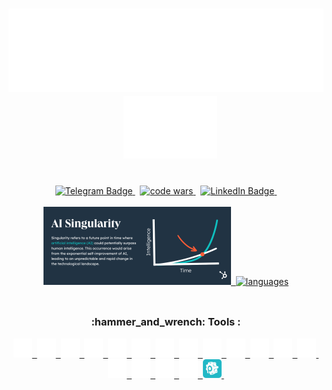 <h1 align="center" style="color: #daae0c">
    <a href="https://github.com/sergeiown" target="_blank">
        <img src="https://github.com/sergeiown/sergeiown/blob/main/img/heythere.svg" alt="hey there" />
    </a>
    &nbsp;
    <a href="https://github.com/sergeiown" target="_blank">
        <img src="https://github.com/sergeiown/sergeiown/blob/main/img/hand.svg" alt="hand" width="150" height="100" />
    </a>
</h1>
&nbsp;
<div id="badges" align="center">
    <a href="https://t.me/sergeiown" target="_blank">
        <img
            src="https://img.shields.io/badge/telegram-grey?style=for-the-badge&logo=telegram&logoColor=white"
            alt="Telegram Badge"
            height="30"
        />
    </a>
    &nbsp;
    <a href="https://www.codewars.com/users/sergeiown" target="_blank">
        <img src="https://www.codewars.com/users/sergeiown/badges/micro" alt="code wars" height="30" />
    </a>
    &nbsp;
    <a href="https://www.linkedin.com/in/sehii-myshko/" target="_blank">
        <img
            src="https://img.shields.io/badge/LinkedIn-blue?style=for-the-badge&logo=linkedin&logoColor=white"
            alt="LinkedIn Badge"
            height="30"
        />&nbsp;
    </a>
</div>
&nbsp;
<div id="info" align="center">
    <a href="https://en.wikipedia.org/wiki/Technological_singularity" target="_blank">
        <img
            src="https://github.com/sergeiown/sergeiown/blob/main/img/singularity.webp"
            title="Technological singularity"
            alt="Technological singularity"
            width="300"
        />&nbsp;
     </a>
    <a href="https://github.com/sergeiown/sergeiown" target="_blank">
        <img src="https://github-readme-stats.vercel.app/api/top-langs/?username=sergeiown&langs_count=6&layout=compact&theme=cobalt" alt="languages" height="125" width="300" />
    </a>
</div>
&nbsp;  

##

<h3 align="center">:hammer_and_wrench: Tools :</h3>

<div align="center">
    <a href="https://developer.mozilla.org/en-US/docs/Glossary/HTML5" target="_blank">
        <img
            src="https://github.com/sergeiown/sergeiown/blob/main/img/html5.svg"
            title="html5"
            alt="html5"
            width="30"
            height="30"
        />&nbsp;
    </a>
    <a href="https://developer.mozilla.org/en-US/docs/Web/CSS" target="_blank">
        <img
            src="https://github.com/sergeiown/sergeiown/blob/main/img/css3.svg"
            title="css3"
            alt="css3"
            width="30"
            height="30"
        />&nbsp;
    </a>
    <a href="https://sass-lang.com/guide" target="_blank">
        <img
            src="https://github.com/sergeiown/sergeiown/blob/main/img/sass.svg"
            title="sass"
            alt="sass"
            width="30"
            height="30"
        />&nbsp;
    </a>
    <a href="https://developer.mozilla.org/en-US/docs/Web/JavaScript" target="_blank">
        <img
            src="https://github.com/sergeiown/sergeiown/blob/main/img/javascript.svg"
            title="javascript"
            alt="javascript"
            width="30"
            height="30"
        />&nbsp;
    </a>
    <a href="https://nodejs.org/en/" target="_blank">
        <img
            src="https://github.com/sergeiown/sergeiown/blob/main/img/node-dot-js.svg"
            title="node.js"
            alt="node.js"
            width="30"
            height="30"
        />&nbsp;
    </a>
    <a href="https://reactjs.org/" target="_blank">
        <img
            src="https://github.com/sergeiown/sergeiown/blob/main/img/react.svg"
            title="react"
            alt="react"
            width="30"
            height="30"
        />&nbsp;
    </a>
    <a href="https://www.jetbrains.com/webstorm/" target="_blank">
        <img
            src="https://github.com/sergeiown/sergeiown/blob/main/img/webstorm.svg"
            title="webstorm"
            alt="webstorm"
            width="30"
            height="30"
        />&nbsp;
    </a>
    <a href="https://en.wikibooks.org/wiki/Windows_Batch_Scripting" target="_blank">
        <img
            src="https://github.com/sergeiown/sergeiown/blob/main/img/batch.svg"
            title="batch script"
            alt="batch script"
            width="30"
            height="30"
        />&nbsp;
    </a>
    <a href="https://learn.microsoft.com/en-us/powershell/" target="_blank">
        <img
            src="https://github.com/sergeiown/sergeiown/blob/main/img/powershell.svg"
            title="powershell"
            alt="powershell"
            width="30"
            height="30"
        />&nbsp;
    </a>
    <a href="https://www.python.org/" target="_blank">
        <img
            src="https://github.com/sergeiown/sergeiown/blob/main/img/python.svg"
            title="python3"
            alt="python3"
            width="30"
            height="30"
        />&nbsp;
    </a>
    <a href="https://eslint.org/" target="_blank">
        <img
            src="https://github.com/sergeiown/sergeiown/blob/main/img/eslint.svg"
            title="eslint"
            alt="eslint"
            width="30"
            height="30"
        />&nbsp;
    </a>
    <a href="https://webpack.js.org/" target="_blank">
        <img
            src="https://github.com/sergeiown/sergeiown/blob/main/img/webpack.svg"
            title="webpack"
            alt="webpack"
            width="30"
            height="30"
        />&nbsp;
    </a>
    <a href="https://babeljs.io/" target="_blank">
        <img
            src="https://github.com/sergeiown/sergeiown/blob/main/img/babel.svg"
            title="babel"
            alt="babel"
            width="30"
            height="30"
        />&nbsp;
    </a>
    <a href="https://www.figma.com/" target="_blank">
        <img
            src="https://github.com/sergeiown/sergeiown/blob/main/img/figma.svg"
            title="figma"
            alt="figma"
            width="30"
            height="30"
        />&nbsp;
    </a>
    <a href="https://git-scm.com/" target="_blank">
        <img
            src="https://github.com/sergeiown/sergeiown/blob/main/img/git.svg"
            title="git"
            alt="git"
            width="30"
            height="30"
        />&nbsp;
    </a>
    <a href="https://github.com/sergeiown" target="_blank">
        <img
            src="https://github.com/sergeiown/sergeiown/blob/main/img/github.svg"
            title="github"
            alt="github"
            width="30"
            height="30"
        />&nbsp;
    </a>
    <a href="https://code.visualstudio.com/" target="_blank">
        <img
            src="https://github.com/sergeiown/sergeiown/blob/main/img/visualstudiocode.svg"
            title="visualstudio code"
            alt="visualstudio code"
            width="30"
            height="30"
        />&nbsp;
    </a>
    <a href="https://prepros.io/" target="_blank">
        <img
            src="https://github.com/sergeiown/sergeiown/blob/main/img/prepros.svg"
            title="prepros"
            alt="prepros"
            width="30"
            height="30"
        />&nbsp;
    </a>
</div>
